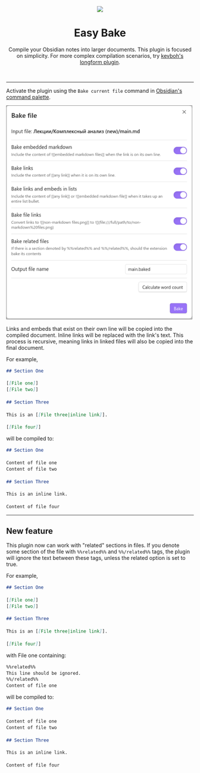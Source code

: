 <p align="center">
  <img align="center" width="175" src="https://github.com/mgmeyers/obsidian-easy-bake/blob/master/assets/logo.png?raw=true">
</p>

<h1 align="center">Easy Bake</h1>

<p align="center">
Compile your Obsidian notes into larger documents. This plugin is focused on simplicity. For more complex compilation scenarios, try <a href="https://github.com/kevboh/longform">kevboh's longform plugin</a>.
</p>

<br>

---

Activate the plugin using the `Bake current file` command in [Obsidian's command palette](https://help.obsidian.md/Plugins/Command+palette).

<img width="500" src="https://github.com/OlegSea/obsidian-easy-bake/blob/master/assets/screenshot.png?raw=true">

Links and embeds that exist on their own line will be copied into the compiled document. Inline links will be replaced with the link's text. This process is recursive, meaning links in linked files will also be copied into the final document.

For example,

```markdown
## Section One

[[File one]]
[[File two]]

## Section Three

This is an [[File three|inline link]].

[[File four]]
```

will be compiled to:

```markdown
## Section One

Content of file one
Content of file two

## Section Three

This is an inline link.

Content of file four
```

---

## New feature
This plugin now can work with "related" sections in files.
If you denote some section of the file with `%%related%%` and `%%/related%%` tags, the plugin will ignore the text between these tags, unless the related option is set to true.


For example,

```markdown
## Section One

[[File one]]
[[File two]]

## Section Three

This is an [[File three|inline link]].

[[File four]]
```
with File one containing:
```markdown
%%related%%
This line should be ignored.
%%/related%%
Content of file one
```

will be compiled to:

```markdown
## Section One

Content of file one
Content of file two

## Section Three

This is an inline link.

Content of file four
```

